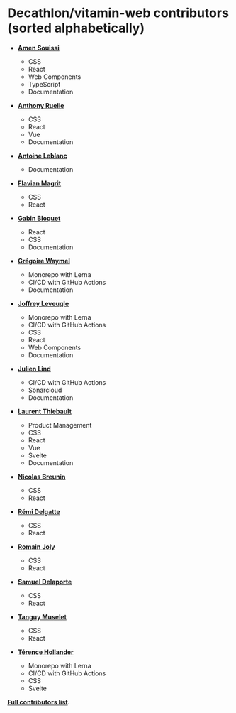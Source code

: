 # Decathlon/vitamin-web contributors (sorted alphabetically)

- **[Amen Souissi](https://github.com/amen-souissi)**

  - CSS
  - React
  - Web Components
  - TypeScript
  - Documentation

- **[Anthony Ruelle](https://github.com/Anthony-dkt)**

  - CSS
  - React
  - Vue
  - Documentation

- **[Antoine Leblanc](https://github.com/amen-souissi)**

  - Documentation

- **[Flavian Magrit](https://github.com/FlavianMagrit)**

  - CSS
  - React

- **[Gabin Bloquet](https://github.com/gabbloquet)**

  - React
  - CSS
  - Documentation

- **[Grégoire Waymel](https://github.com/GregoireW)**

  - Monorepo with Lerna
  - CI/CD with GitHub Actions
  - Documentation

- **[Joffrey Leveugle](https://github.com/jleveugle)**

  - Monorepo with Lerna
  - CI/CD with GitHub Actions
  - CSS
  - React
  - Web Components
  - Documentation

- **[Julien Lind](https://github.com/jlind23)**

  - CI/CD with GitHub Actions
  - Sonarcloud
  - Documentation

- **[Laurent Thiebault](https://github.com/lauthieb)**

  - Product Management
  - CSS
  - React
  - Vue
  - Svelte
  - Documentation

- **[Nicolas Breunin](https://github.com/NicolasBreunin)**

  - CSS
  - React

- **[Rémi Delgatte](https://github.com/rdelgatte)**

  - CSS
  - React

- **[Romain Joly](https://github.com/RomainJoly)**

  - CSS
  - React

- **[Samuel Delaporte](https://github.com/samueldelaporte)**

  - CSS
  - React

- **[Tanguy Muselet](https://github.com/tmuselet)**

  - CSS
  - React

- **[Térence Hollander](https://github.com/thollander)**

  - Monorepo with Lerna
  - CI/CD with GitHub Actions
  - CSS
  - Svelte

**[Full contributors list](https://github.com/Decathlon/vitamin-web/contributors).**
